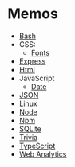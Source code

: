 # Memos

* [Bash](./bash.md)
* CSS:
  * [Fonts](./css-font.md)
* [Express](./express.md)
* [Html](./html.md)
* JavaScript
  * [Date](./js-date.md)
* [JSON](./json.md)
* [Linux](./linux.md)
* [Node](./node.md)
* [Npm](./npm.md)
* [SQLite](./sqlite.md)
* [Trivia](./trivia.md)
* [TypeScript](./ts.md)
* [Web Analytics](./web-analytics.md)
